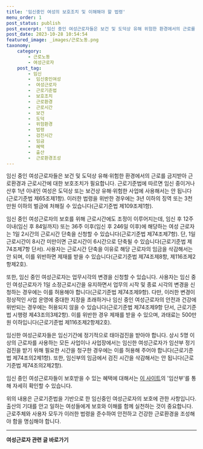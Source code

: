 ```yaml
---
title: '임신중인 여성의 보호조치 및 이해해야 할 법령'
menu_order: 1
post_status: publish
post_excerpt: '임신 중인 여성근로자들은 보건 및 도덕상 유해 위험한 환경에서의 근로를 금지받아 근로환경과 근로시간에 대한 보호조치가 필요합니다. 근로기준법에 따르면 임신 중이거나 산후 1년 이내인 여성은 도덕상 또는 보건상 유해 위험한 사업에 사용해서는 안 됩니다 근로기준법 제65조제1항 .'
post_date: 2023-10-28 10:54:54
featured_image: _images/근로노동.png
taxonomy:
    category:
        - 근로노동
        - 여성근로자
    post_tag:
        - 임신
        -  임신중인여성
        -  여성근로자
        -  근로기준법
        -  보호조치
        -  근로환경
        -  근로시간
        -  보건
        -  도덕
        -  위험환경
        -  법령
        -  검진시간
        -  임금
        -  혜택
        -  출산
        -  근로환경조성
---
```



임신 중인 여성근로자들은 보건 및 도덕상 유해·위험한 환경에서의 근로를 금지받아 근로환경과 근로시간에 대한 보호조치가 필요합니다. 근로기준법에 따르면 임신 중이거나 산후 1년 이내인 여성은 도덕상 또는 보건상 유해·위험한 사업에 사용해서는 안 됩니다(근로기준법 제65조제1항).
이러한 법령을 위반한 경우에는 3년 이하의 징역 또는 3천만원 이하의 벌금에 처해질 수 있습니다(근로기준법 제109조제1항).

임신 중인 여성근로자의 보호를 위해 근로시간에도 조정이 이루어지는데, 임신 후 12주 이내(임신 후 84일까지) 또는 36주 이후(임신 후 246일 이후)에 해당하는 여성 근로자는 1일 2시간의 근로시간 단축을 신청할 수 있습니다(근로기준법 제74조제7항). 단, 1일 근로시간이 8시간 미만이면 근로시간이 6시간으로 단축될 수 있습니다(근로기준법 제74조제7항 단서). 사용자는 근로시간 단축을 이유로 해당 근로자의 임금을 삭감해서는 안 되며, 이를 위반하면 제재를 받을 수 있습니다(근로기준법 제74조제8항, 제116조제2항제2호).

또한, 임신 중인 여성근로자는 업무시각의 변경을 신청할 수 있습니다. 사용자는 임신 중인 여성근로자가 1일 소정근로시간을 유지하면서 업무의 시작 및 종료 시각의 변경을 신청하는 경우에는 이를 허용해야 합니다(근로기준법 제74조제9항). 다만, 이러한 변경이 정상적인 사업 운영에 중대한 지장을 초래하거나 임신 중인 여성근로자의 안전과 건강에 위반되는 경우에는 허용되지 않을 수 있습니다(근로기준법 제74조제9항 단서, 근로기준법 시행령 제43조의3제2항). 이를 위반한 경우 제재를 받을 수 있으며, 과태료는 500만원 이하입니다(근로기준법 제116조제2항제2호).

임신한 여성근로자들은 임신기간에 정기적으로 태아검진을 받아야 합니다. 상시 5명 이상의 근로자를 사용하는 모든 사업이나 사업장에서는 임신한 여성근로자가 임산부 정기검진을 받기 위해 필요한 시간을 청구한 경우에는 이를 허용해 주어야 합니다(근로기준법 제74조의2제1항). 또한, 임신부의 임금에서 검진 시간을 삭감해서는 안 됩니다(근로기준법 제74조의2제2항).

임신 중인 여성근로자들이 보호받을 수 있는 혜택에 대해서는 [이 사이트](http://easylaw.go.kr)의 '임산부'를 통해 자세히 확인할 수 있습니다.

위의 내용은 근로기준법을 기반으로 한 임신중인 여성근로자의 보호에 관한 사항입니다. 출산의 기대를 안고 일하는 여성들에게 보호와 이해를 함께 실천하는 것이 중요합니다. 근로주체와 사용자 모두가 이러한 법령을 준수하여 안전하고 건강한 근로환경을 조성해야 함을 명심해야 합니다.
<!-- wp:separator -->
<hr class="wp-block-separator has-alpha-channel-opacity"/>
<!-- /wp:separator -->

<!-- wp:group {"backgroundColor":"base","layout":{"type":"constrained"}} -->
<div class="wp-block-group has-base-background-color has-background"><!-- wp:paragraph {"align":"center","fontSize":"medium"} -->
<p class="has-text-align-center has-large-font-size"><strong>여성근로자 관련 글 바로가기</strong></p>
<!-- /wp:paragraph -->


<!-- wp:latest-posts
{"categories":[{"id":10991,"count":19,"description":"","link":"https://uknowlaw.com/category/%ec%97%ac%ec%84%b1%ea%b7%bc%eb%a1%9c%ec%9e%90/","name":"여성근로자","slug":"여성근로자","taxonomy":"category","parent":0,"meta":[],"_links":{"self":[{"href":"https://uknowlaw.com/wp-json/wp/v2/categories/10991"}],"collection":[{"href":"https://uknowlaw.com/wp-json/wp/v2/categories"}],"about":[{"href":"https://uknowlaw.com/wp-json/wp/v2/taxonomies/category"}],"wp:post_type":[{"href":"https://uknowlaw.com/wp-json/wp/v2/posts?categories=10991"}],"curies":[{"name":"wp","href":"https://api.w.org/{rel}","templated":true}]}}],"postsToShow":100,"excerptLength":28,"postLayout":"grid","columns":2,"featuredImageAlign":"left","featuredImageSizeSlug":"large","fontSize":18px} /--></div>
<!-- /wp:group -->